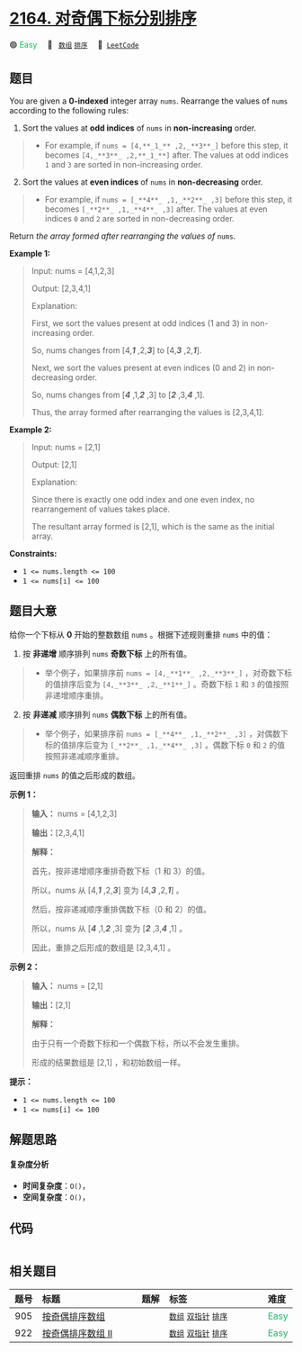 # [2164. 对奇偶下标分别排序](https://leetcode.com/problems/sort-even-and-odd-indices-independently)

🟢 <font color=#15bd66>Easy</font>&emsp; 🔖&ensp; [`数组`](/tag/array.md) [`排序`](/tag/sorting.md)&emsp; 🔗&ensp;[`LeetCode`](https://leetcode.com/problems/sort-even-and-odd-indices-independently)

## 题目

You are given a **0-indexed** integer array `nums`. Rearrange the values of
`nums` according to the following rules:

  1. Sort the values at **odd indices** of `nums` in **non-increasing** order. 
> 
>  * For example, if `nums = [4,**_1_** ,2,_**3**_]` before this step, it becomes `[4,_**3**_ ,2,**_1_**]` after. The values at odd indices `1` and `3` are sorted in non-increasing order.
  2. Sort the values at **even indices** of `nums` in **non-decreasing** order. 
> 
>  * For example, if `nums = [_**4**_ ,1,_**2**_ ,3]` before this step, it becomes `[_**2**_ ,1,_**4**_ ,3]` after. The values at even indices `0` and `2` are sorted in non-decreasing order.

Return _the array formed after rearranging the values of_ `nums`.



**Example 1:**

> Input: nums = [4,1,2,3]
> 
> Output: [2,3,4,1]
> 
> Explanation: 
> 
> First, we sort the values present at odd indices (1 and 3) in non-increasing order.
> 
> So, nums changes from [4,**_1_** ,2,**_3_**] to [4,_**3**_ ,2,**_1_**].
> 
> Next, we sort the values present at even indices (0 and 2) in non-decreasing order.
> 
> So, nums changes from [_**4**_ ,1,**_2_** ,3] to [_**2**_ ,3,_**4**_ ,1].
> 
> Thus, the array formed after rearranging the values is [2,3,4,1].

**Example 2:**

> Input: nums = [2,1]
> 
> Output: [2,1]
> 
> Explanation: 
> 
> Since there is exactly one odd index and one even index, no rearrangement of values takes place.
> 
> The resultant array formed is [2,1], which is the same as the initial array. 

**Constraints:**

  * `1 <= nums.length <= 100`
  * `1 <= nums[i] <= 100`


## 题目大意

给你一个下标从 **0** 开始的整数数组 `nums` 。根据下述规则重排 `nums` 中的值：

  1. 按 **非递增** 顺序排列 `nums` **奇数下标** 上的所有值。 
> 
>  * 举个例子，如果排序前 `nums = [4,_**1**_ ,2,_**3**_]` ，对奇数下标的值排序后变为 `[4,_**3**_ ,2,_**1**_]` 。奇数下标 `1` 和 `3` 的值按照非递增顺序重排。
  2. 按 **非递减** 顺序排列 `nums` **偶数下标** 上的所有值。 
> 
>  * 举个例子，如果排序前 `nums = [_**4**_ ,1,_**2**_ ,3]` ，对偶数下标的值排序后变为 `[_**2**_ ,1,_**4**_ ,3]` 。偶数下标 `0` 和 `2` 的值按照非递减顺序重排。

返回重排 `nums` 的值之后形成的数组。



**示例 1：**

> 
> 
> 
> 
> 
> **输入：** nums = [4,1,2,3]
> 
> **输出：**[2,3,4,1]
> 
> **解释：**
> 
> 首先，按非递增顺序重排奇数下标（1 和 3）的值。
> 
> 所以，nums 从 [4,_**1**_ ,2,_**3**_] 变为 [4,_**3**_ ,2,_**1**_] 。
> 
> 然后，按非递减顺序重排偶数下标（0 和 2）的值。
> 
> 所以，nums 从 [_**4**_ ,1,_**2**_ ,3] 变为 [_**2**_ ,3,_**4**_ ,1] 。
> 
> 因此，重排之后形成的数组是 [2,3,4,1] 。
> 
> 

**示例 2：**

> 
> 
> 
> 
> 
> **输入：** nums = [2,1]
> 
> **输出：**[2,1]
> 
> **解释：**
> 
> 由于只有一个奇数下标和一个偶数下标，所以不会发生重排。
> 
> 形成的结果数组是 [2,1] ，和初始数组一样。 
> 
> 



**提示：**

  * `1 <= nums.length <= 100`
  * `1 <= nums[i] <= 100`


## 解题思路

#### 复杂度分析

- **时间复杂度**：`O()`，
- **空间复杂度**：`O()`，

## 代码

```javascript

```

## 相关题目

<!-- prettier-ignore -->
| 题号 | 标题 | 题解 | 标签 | 难度 |
| :------: | :------ | :------: | :------ | :------ |
| 905 | [按奇偶排序数组](https://leetcode.com/problems/sort-array-by-parity) |  |  [`数组`](/tag/array.md) [`双指针`](/tag/two-pointers.md) [`排序`](/tag/sorting.md) | <font color=#15bd66>Easy</font> |
| 922 | [按奇偶排序数组 II](https://leetcode.com/problems/sort-array-by-parity-ii) |  |  [`数组`](/tag/array.md) [`双指针`](/tag/two-pointers.md) [`排序`](/tag/sorting.md) | <font color=#15bd66>Easy</font> |

<style>
.blue {
    background-color: #096dd9;
    padding: 0.25rem 0.5rem;
    margin: 0;
    font-size: 0.85em;
    border-radius: 3px;
    color: white;
    font-weight: 500;
}
table th:first-of-type { width: 10%; }
table th:nth-of-type(2) { width: 35%; }
table th:nth-of-type(3) { width: 10%; }
table th:nth-of-type(4) { width: 35%; }
table th:nth-of-type(5) { width: 10%; }
</style>
